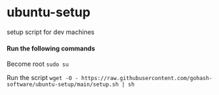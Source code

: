 # ubuntu-setup
setup script for dev machines

#### Run the following commands

Become root
`sudo su`

Run the script
`wget -O - https://raw.githubusercontent.com/gohash-software/ubuntu-setup/main/setup.sh | sh`

